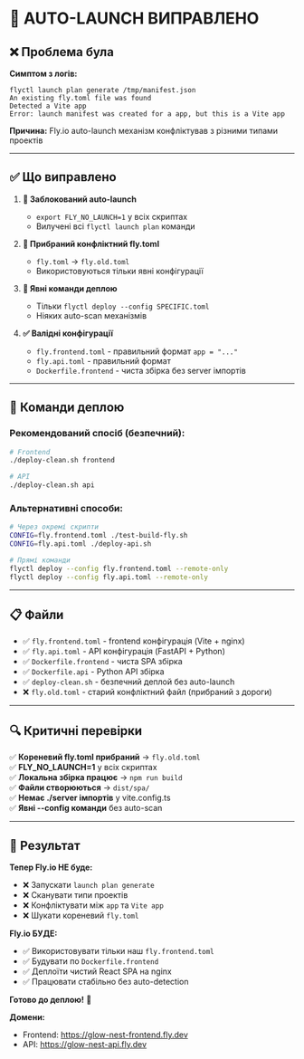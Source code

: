 # 🛑 AUTO-LAUNCH ВИПРАВЛЕНО

## ❌ Проблема була

**Симптом з логів:**

```
flyctl launch plan generate /tmp/manifest.json
An existing fly.toml file was found
Detected a Vite app
Error: launch manifest was created for a app, but this is a Vite app
```

**Причина:** Fly.io auto-launch механізм конфліктував з різними типами проектів

---

## ✅ Що виправлено

1. **🚫 Заблокований auto-launch**

   - `export FLY_NO_LAUNCH=1` у всіх скриптах
   - Вилучені всі `flyctl launch plan` команди

2. **📁 Прибраний конфліктний fly.toml**

   - `fly.toml` → `fly.old.toml`
   - Використовуються тільки явні конфігурації

3. **🎯 Явні команди деплою**

   - Тільки `flyctl deploy --config SPECIFIC.toml`
   - Ніяких auto-scan механізмів

4. **✅ Валідні конфігурації**
   - `fly.frontend.toml` - правильний формат `app = "..."`
   - `fly.api.toml` - правильний формат
   - `Dockerfile.frontend` - чиста збірка без server імпортів

---

## 🚀 Команди деплою

### Рекомендований спосіб (безпечний):

```bash
# Frontend
./deploy-clean.sh frontend

# API
./deploy-clean.sh api
```

### Альтернативні способи:

```bash
# Через окремі скрипти
CONFIG=fly.frontend.toml ./test-build-fly.sh
CONFIG=fly.api.toml ./deploy-api.sh

# Прямі команди
flyctl deploy --config fly.frontend.toml --remote-only
flyctl deploy --config fly.api.toml --remote-only
```

---

## 📋 Файли

- ✅ `fly.frontend.toml` - frontend конфігурація (Vite + nginx)
- ✅ `fly.api.toml` - API конфігурація (FastAPI + Python)
- ✅ `Dockerfile.frontend` - чиста SPA збірка
- ✅ `Dockerfile.api` - Python API збірка
- ✅ `deploy-clean.sh` - безпечний деплой без auto-launch
- ❌ `fly.old.toml` - старий конфліктний файл (прибраний з дороги)

---

## 🔍 Критичні перевірки

✅ **Кореневий fly.toml прибраний** → `fly.old.toml`  
✅ **FLY_NO_LAUNCH=1** у всіх скриптах  
✅ **Локальна збірка працює** → `npm run build`  
✅ **Файли створюються** → `dist/spa/`  
✅ **Немає ./server імпортів** у vite.config.ts  
✅ **Явні --config команди** без auto-scan

---

## 🎯 Результат

**Тепер Fly.io НЕ буде:**

- ❌ Запускати `launch plan generate`
- ❌ Сканувати типи проектів
- ❌ Конфліктувати між `app` та `Vite app`
- ❌ Шукати кореневий `fly.toml`

**Fly.io БУДЕ:**

- ✅ Використовувати тільки наш `fly.frontend.toml`
- ✅ Будувати по `Dockerfile.frontend`
- ✅ Деплоїти чистий React SPA на nginx
- ✅ Працювати стабільно без auto-detection

**Готово до деплою!** 🎉

**Домени:**

- Frontend: https://glow-nest-frontend.fly.dev
- API: https://glow-nest-api.fly.dev
